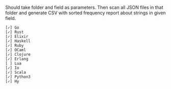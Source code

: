 Should take folder and field as parameters. Then scan all JSON files in that folder and generate CSV with sorted frequency report about strings in given field.

	[✓] Go
	[✓] Rust
	[✓] Elixir
	[✓] Haskell
	[✓] Ruby
	[✓] OCaml
	[✓] Clojure
	[✓] Erlang
	[ ] Lua
	[✓] Io
	[✓] Scala
	[✓] Python3
	[✓] Hy
